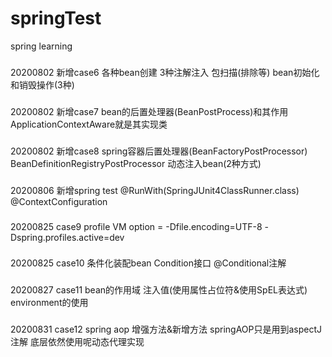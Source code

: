 # springTest
spring learning

###
20200802 新增case6 各种bean创建   3种注解注入  包扫描(排除等) bean初始化和销毁操作(3种)
###
20200802 新增case7 bean的后置处理器(BeanPostProcess)和其作用   ApplicationContextAware就是其实现类
###
20200802 新增case8 spring容器后置处理器(BeanFactoryPostProcessor)  BeanDefinitionRegistryPostProcessor  动态注入bean(2种方式)
###
20200806 新增spring test      @RunWith(SpringJUnit4ClassRunner.class)   @ContextConfiguration
###
20200825 case9  profile      VM option = -Dfile.encoding=UTF-8 -Dspring.profiles.active=dev
###
20200825 case10   条件化装配bean    Condition接口 @Conditional注解
###
20200827 case11 bean的作用域 注入值(使用属性占位符&使用SpEL表达式) environment的使用
###
20200831 case12 spring aop   增强方法&新增方法   springAOP只是用到aspectJ注解 底层依然使用呢动态代理实现